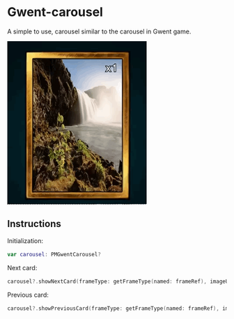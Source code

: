 # Gwent-carousel
A simple to use, carousel similar to the carousel in Gwent game.

![Step1](/Screenshots/Carousel.gif)

## Instructions
Initialization:

```swift
var carousel: PMGwentCarousel?
```
Next card:

```swift
carousel?.showNextCard(frameType: getFrameType(named: frameRef), imageURL: url!, cardText: pcs!)
```

Previous card:
```swift
carousel?.showPreviousCard(frameType: getFrameType(named: frameRef), imageURL: url!, cardText: pcs!)
```
